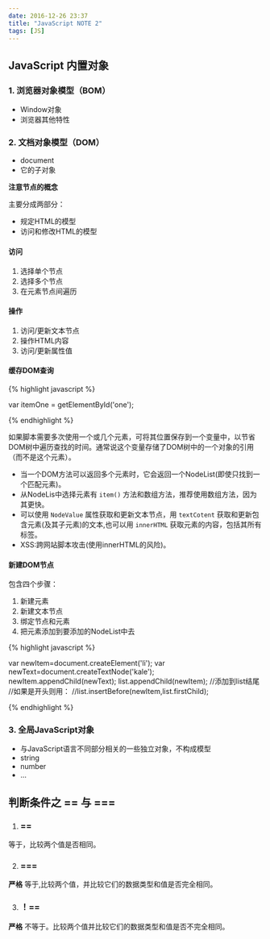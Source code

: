 ```yaml
---
date: 2016-12-26 23:37
title: "JavaScript NOTE 2"
tags: [JS]
---
```



## JavaScript 内置对象

### 1. 浏览器对象模型（BOM）
* Window对象
* 浏览器其他特性

### 2. 文档对象模型（DOM）
*   document
* 它的子对象

**注意节点的概念**

主要分成两部分：

* 规定HTML的模型
* 访问和修改HTML的模型


#### 访问
1. 选择单个节点
2. 选择多个节点
3. 在元素节点间遍历



#### 操作
1. 访问/更新文本节点
2. 操作HTML内容
3. 访问/更新属性值

#### 缓存DOM查询

{% highlight javascript %}

var itemOne = getElementById('one');

{% endhighlight %}

如果脚本需要多次使用一个或几个元素，可将其位置保存到一个变量中，以节省DOM树中遍历查找的时间。通常说这个变量存储了DOM树中的一个对象的引用（而不是这个元素）。

* 当一个DOM方法可以返回多个元素时，它会返回一个NodeList(即使只找到一个匹配元素)。
* 从NodeLis中选择元素有 ``` item() ``` 方法和数组方法，推荐使用数组方法，因为其更快。
* 可以使用 ```NodeValue``` 属性获取和更新文本节点，用 ```textCotent``` 获取和更新包含元素(及其子元素)的文本,也可以用 ```innerHTML``` 获取元素的内容，包括其所有标签。
* XSS:跨网站脚本攻击(使用innerHTML的风险)。

#### 新建DOM节点
包含四个步骤：
1. 新建元素
2. 新建文本节点
3. 绑定节点和元素
4. 把元素添加到要添加的NodeList中去

{% highlight javascript %}

var newItem=document.createElement('li');
var newText=document.createTextNode('kale');
newItem.appendChild(newText);
list.appendChild(newItem);   //添加到list结尾
//如果是开头则用：
//list.insertBefore(newItem,list.firstChild);

{% endhighlight %}


### 3.     全局JavaScript对象
* 与JavaScript语言不同部分相关的一些独立对象，不构成模型
* string
* number
* ...

## 判断条件之 == 与 ===
1. ### ==
等于，比较两个值是否相同。

2. ###  ===
**严格** 等于,比较两个值，并比较它们的数据类型和值是否完全相同。

3. ### ！==
**严格** 不等于。比较两个值并比较它们的数据类型和值是否不完全相同。
